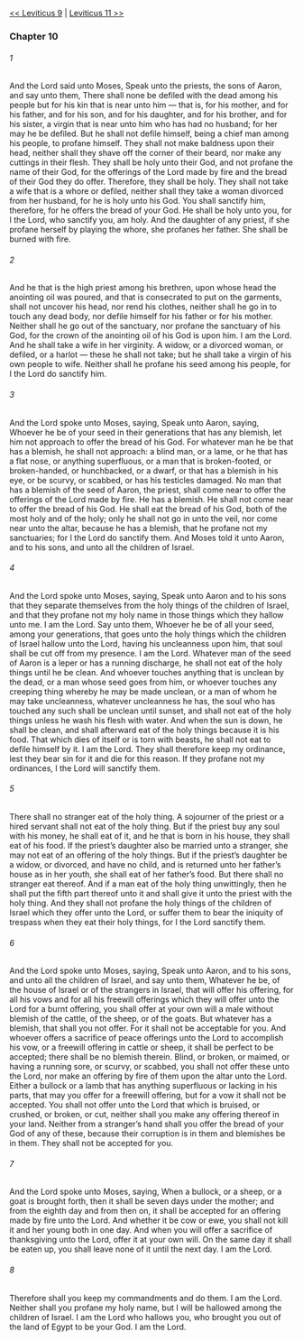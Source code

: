 [<< Leviticus 9](Leviticus%209)  |  [Leviticus 11 >>](Leviticus%2011)

### Chapter 10
###### 1
And the Lord said unto Moses, Speak unto the priests, the sons of Aaron, and say unto them, There shall none be defiled with the dead among his people but for his kin that is near unto him — that is, for his mother, and for his father, and for his son, and for his daughter, and for his brother, and for his sister, a virgin that is near unto him who has had no husband; for her may he be defiled. But he shall not defile himself, being a chief man among his people, to profane himself. They shall not make baldness upon their head, neither shall they shave off the corner of their beard, nor make any cuttings in their flesh. They shall be holy unto their God, and not profane the name of their God, for the offerings of the Lord made by fire and the bread of their God they do offer. Therefore, they shall be holy. They shall not take a wife that is a whore or defiled, neither shall they take a woman divorced from her husband, for he is holy unto his God. You shall sanctify him, therefore, for he offers the bread of your God. He shall be holy unto you, for I the Lord, who sanctify you, am holy. And the daughter of any priest, if she profane herself by playing the whore, she profanes her father. She shall be burned with fire.

###### 2
And he that is the high priest among his brethren, upon whose head the anointing oil was poured, and that is consecrated to put on the garments, shall not uncover his head, nor rend his clothes, neither shall he go in to touch any dead body, nor defile himself for his father or for his mother. Neither shall he go out of the sanctuary, nor profane the sanctuary of his God, for the crown of the anointing oil of his God is upon him. I am the Lord. And he shall take a wife in her virginity. A widow, or a divorced woman, or defiled, or a harlot — these he shall not take; but he shall take a virgin of his own people to wife. Neither shall he profane his seed among his people, for I the Lord do sanctify him.

###### 3
And the Lord spoke unto Moses, saying, Speak unto Aaron, saying, Whoever he be of your seed in their generations that has any blemish, let him not approach to offer the bread of his God. For whatever man he be that has a blemish, he shall not approach: a blind man, or a lame, or he that has a flat nose, or anything superfluous, or a man that is broken-footed, or broken-handed, or hunchbacked, or a dwarf, or that has a blemish in his eye, or be scurvy, or scabbed, or has his testicles damaged. No man that has a blemish of the seed of Aaron, the priest, shall come near to offer the offerings of the Lord made by fire. He has a blemish. He shall not come near to offer the bread of his God. He shall eat the bread of his God, both of the most holy and of the holy; only he shall not go in unto the veil, nor come near unto the altar, because he has a blemish, that he profane not my sanctuaries; for I the Lord do sanctify them. And Moses told it unto Aaron, and to his sons, and unto all the children of Israel.

###### 4
And the Lord spoke unto Moses, saying, Speak unto Aaron and to his sons that they separate themselves from the holy things of the children of Israel, and that they profane not my holy name in those things which they hallow unto me. I am the Lord. Say unto them, Whoever he be of all your seed, among your generations, that goes unto the holy things which the children of Israel hallow unto the Lord, having his uncleanness upon him, that soul shall be cut off from my presence. I am the Lord. Whatever man of the seed of Aaron is a leper or has a running discharge, he shall not eat of the holy things until he be clean. And whoever touches anything that is unclean by the dead, or a man whose seed goes from him, or whoever touches any creeping thing whereby he may be made unclean, or a man of whom he may take uncleanness, whatever uncleanness he has, the soul who has touched any such shall be unclean until sunset, and shall not eat of the holy things unless he wash his flesh with water. And when the sun is down, he shall be clean, and shall afterward eat of the holy things because it is his food. That which dies of itself or is torn with beasts, he shall not eat to defile himself by it. I am the Lord. They shall therefore keep my ordinance, lest they bear sin for it and die for this reason. If they profane not my ordinances, I the Lord will sanctify them.

###### 5
There shall no stranger eat of the holy thing. A sojourner of the priest or a hired servant shall not eat of the holy thing. But if the priest buy any soul with his money, he shall eat of it, and he that is born in his house, they shall eat of his food. If the priest’s daughter also be married unto a stranger, she may not eat of an offering of the holy things. But if the priest’s daughter be a widow, or divorced, and have no child, and is returned unto her father’s house as in her youth, she shall eat of her father’s food. But there shall no stranger eat thereof. And if a man eat of the holy thing unwittingly, then he shall put the fifth part thereof unto it and shall give it unto the priest with the holy thing. And they shall not profane the holy things of the children of Israel which they offer unto the Lord, or suffer them to bear the iniquity of trespass when they eat their holy things, for I the Lord sanctify them.

###### 6
And the Lord spoke unto Moses, saying, Speak unto Aaron, and to his sons, and unto all the children of Israel, and say unto them, Whatever he be, of the house of Israel or of the strangers in Israel, that will offer his offering, for all his vows and for all his freewill offerings which they will offer unto the Lord for a burnt offering, you shall offer at your own will a male without blemish of the cattle, of the sheep, or of the goats. But whatever has a blemish, that shall you not offer. For it shall not be acceptable for you. And whoever offers a sacrifice of peace offerings unto the Lord to accomplish his vow, or a freewill offering in cattle or sheep, it shall be perfect to be accepted; there shall be no blemish therein. Blind, or broken, or maimed, or having a running sore, or scurvy, or scabbed, you shall not offer these unto the Lord, nor make an offering by fire of them upon the altar unto the Lord. Either a bullock or a lamb that has anything superfluous or lacking in his parts, that may you offer for a freewill offering, but for a vow it shall not be accepted. You shall not offer unto the Lord that which is bruised, or crushed, or broken, or cut, neither shall you make any offering thereof in your land. Neither from a stranger’s hand shall you offer the bread of your God of any of these, because their corruption is in them and blemishes be in them. They shall not be accepted for you.

###### 7
And the Lord spoke unto Moses, saying, When a bullock, or a sheep, or a goat is brought forth, then it shall be seven days under the mother; and from the eighth day and from then on, it shall be accepted for an offering made by fire unto the Lord. And whether it be cow or ewe, you shall not kill it and her young both in one day. And when you will offer a sacrifice of thanksgiving unto the Lord, offer it at your own will. On the same day it shall be eaten up, you shall leave none of it until the next day. I am the Lord.

###### 8
Therefore shall you keep my commandments and do them. I am the Lord. Neither shall you profane my holy name, but I will be hallowed among the children of Israel. I am the Lord who hallows you, who brought you out of the land of Egypt to be your God. I am the Lord.
